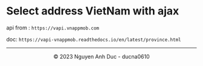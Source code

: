 # Select address VietNam with ajax

api from : `https://vapi.vnappmob.com`

doc: `https://vapi-vnappmob.readthedocs.io/en/latest/province.html`

---

<div align="center">
  &copy; 2023 Nguyen Anh Duc - ducna0610
</div>
